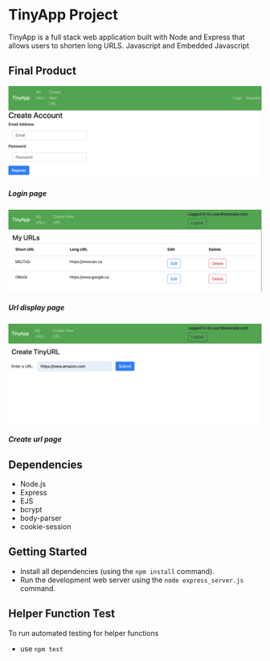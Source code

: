 # TinyApp Project

TinyApp is a full stack web application built with Node and Express that allows users to shorten long URLS. Javascript and Embedded Javascript

## Final Product 


!["screenshot of login page"](https://github.com/MingfengLi0122/tinyapp/blob/master/docs/login_page.png)
##### Login page


!["screenshot of url display page"](https://github.com/MingfengLi0122/tinyapp/blob/master/docs/display_urls.png)
##### Url display page


!["screenshot of create url page"](https://github.com/MingfengLi0122/tinyapp/blob/master/docs/create_url.png)
##### Create url page

## Dependencies

- Node.js
- Express
- EJS
- bcrypt
- body-parser
- cookie-session

## Getting Started

- Install all dependencies (using the `npm install` command).
- Run the development web server using the `node express_server.js` command.

## Helper Function Test

To run automated testing for helper functions
- use `npm test`
